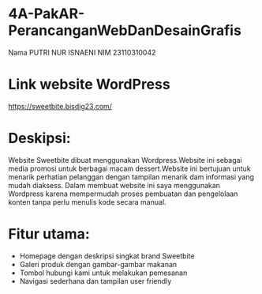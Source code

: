 # 4A-PakAR-PerancanganWebDanDesainGrafis

Nama PUTRI NUR ISNAENI 
NIM 23110310042

# Link website WordPress 
  https://sweetbite.bisdig23.com/

# Deskipsi:
  Website Sweetbite dibuat menggunakan Wordpress.Website ini sebagai media promosi untuk berbagai macam dessert.Website ini bertujuan untuk menarik perhatian pelanggan dengan tampilan menarik dam informasi yang mudah diaksess.
  Dalam membuat website ini saya menggunakan Wordpress karena mempermudah proses pembuatan dan pengelolaan konten tanpa perlu menulis kode secara manual.

# Fitur utama:
  - Homepage dengan deskripsi singkat brand Sweetbite
  - Galeri produk dengan gambar-gambar makanan
  - Tombol hubungi kami untuk melakukan pemesanan 
  - Navigasi sederhana dan tampilan user friendly
